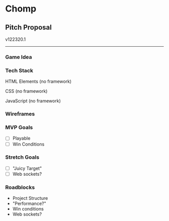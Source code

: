 # Chomp

## Pitch Proposal

v122320.1

---

### Game Idea

### Tech Stack

HTML Elements (no framework)

CSS (no framework)

JavaScript (no framework)

### Wireframes

### MVP Goals

- [ ] Playable
- [ ] Win Conditions

### Stretch Goals

- [ ] "Juicy Target"
- [ ] Web sockets?

### Roadblocks

- Project Structure
- "Performance?"
- Win conditions
- Web sockets?
